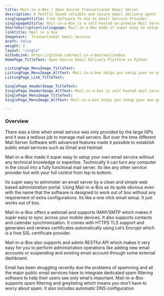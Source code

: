 ```yaml
---
title: Mail-in-a-Box | Open Source Transactional Email Server
description: A Postfix based reliable and secure email delivery agent for hosting your own email server without any complexities. Supports IMAP to sync mail with your phone.
singlepageh1title: Free Software To Use As Email Service Provider
singlepageh2title: Mail-in-a-Box is a self-hosted on-premise Mail Server Software. Setup your own email service with no technical expertise like making your own Gmail.
Shortdescriptionlistingpage: Mail-in-a-Box made it super easy to setup your own email service without any technical knowledge or expertise. Technically it can turn any computer in the cloud into a fully functional mail server. Its like any other service provider but with your full control from top to bottom.
linktitle: Mail in a box
Imagetext:  Transactional Email Service
draft: false
weight: 3
layout: "single"
GithubLink: https://github.com/mail-in-a-box/mailinabox
HomePage_TitleText: Open Source Email Delivery Platform in Python

ListingPage_MenuImage_TitleText: 
ListingPage_MenuImage_AltText: Mail-in-a-box helps you setup your on premises Gmail like solution.
ListingPage_Link_TitleText: 

SinglePage_HeaderImage_TitleText: 
SinglePage_HeaderImage_AltText: Mail-in-a-box is self hosted mail server
SinglePage_MenuImage_TitleText: 
SinglePage_MenuImage_AltText: Mail-in-a-box helps you setup your own gmail

---
```

### **Overview**

There was a time when email service was only provided by the large ISPs and it was a tedious job to manage mail servers. But over the time different Mail Server Software with advanced features made it possible to establish public email services such as Gmail and Hotmail.

Mail-in-a-Box made it super easy to setup your own email service without any technical knowledge or expertise. Technically it can turn any computer in the cloud into a fully functional mail server. Its like any other service provider but with your full control from top to bottom.

Its super easy to administer an email server by a clean and simple web based administration portal. Using Mail-in-a-Box as its quite obvious even with the name that the software is designed to work out of box without any requirement of extra configurations. Its like a one click email setup. It just works out of box.

Mail-in-a-Box offers a webmail and supports IMAP/SMTP which makes it super easy to sync across your mobile devices. It also supports contacts and calendar synchronization. It comes with HTTPS TLS support and generates and renews certificates automatically using Let’s Encrypt which is a free SSL certificate provider.

Mail-in-a-Box also supports and admin RESTful API which makes it very easy for you to perform administration operations like adding new email accounts or suspending and existing email account through some external dashboard.

Email has been struggling recently due the problems of spamming and all the major public email services have to integrate dedicated spam filtering software to help their users see only what’s important. Mail-in-a-Box supports spam filtering and greylisting which means you don’t have to worry about spam. It also includes automatic DNS configuration
